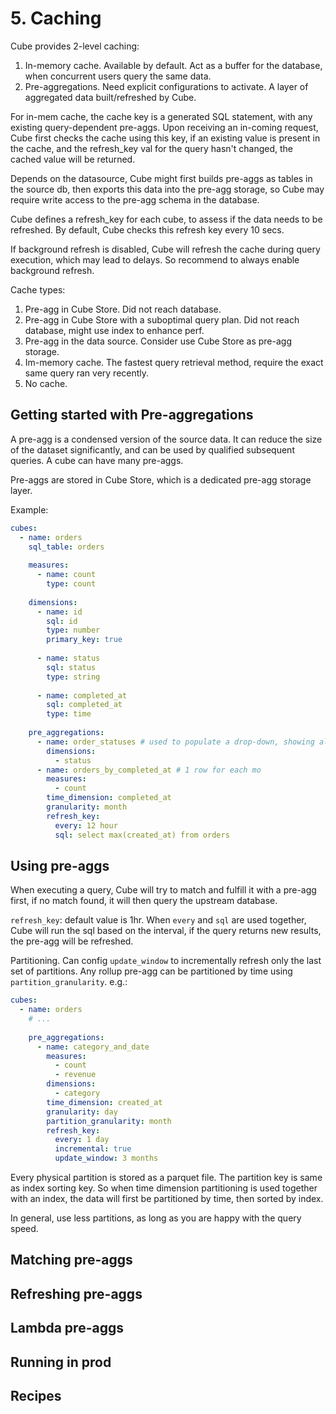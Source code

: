 # 5. Caching
Cube provides 2-level caching:
1. In-memory cache. Available by default. Act as a buffer for the database, when concurrent users query the same data. 
2. Pre-aggregations. Need explicit configurations to activate. A layer of aggregated data built/refreshed by Cube. 

For in-mem cache, the cache key is a generated SQL statement, with any existing query-dependent pre-aggs. Upon receiving an in-coming request, Cube first checks the cache using this key, if an existing value is present in the cache, and the refresh_key val for the query hasn't changed, the cached value will be returned. 

Depends on the datasource, Cube might first builds pre-aggs as tables in the source db, then exports this data into the pre-agg storage, so Cube may require write access to the pre-agg schema in the database. 

Cube defines a refresh_key for each cube, to assess if the data needs to be refreshed. By default, Cube checks this refresh key every 10 secs. 

If background refresh is disabled, Cube will refresh the cache during query execution, which may lead to delays. So recommend to always enable background refresh. 

Cache types:
1. Pre-agg in Cube Store. Did not reach database.
2. Pre-agg in Cube Store with a suboptimal query plan. Did not reach database, might use index to enhance perf.
3. Pre-agg in the data source. Consider use Cube Store as pre-agg storage. 
4. Im-memory cache. The fastest query retrieval method, require the exact same query ran very recently. 
5. No cache. 

## Getting started with Pre-aggregations
A pre-agg is a condensed version of the source data. It can reduce the size of the dataset significantly, and can be used by qualified subsequent queries. A cube can have many pre-aggs. 

Pre-aggs are stored in Cube Store, which is a dedicated pre-agg storage layer. 

Example:
```yml
cubes:
  - name: orders
    sql_table: orders
 
    measures:
      - name: count
        type: count
 
    dimensions:
      - name: id
        sql: id
        type: number
        primary_key: true
 
      - name: status
        sql: status
        type: string
 
      - name: completed_at
        sql: completed_at
        type: time
 
    pre_aggregations:
      - name: order_statuses # used to populate a drop-down, showing all status choices: 
        dimensions:
          - status
      - name: orders_by_completed_at # 1 row for each mo
        measures:
          - count
        time_dimension: completed_at
        granularity: month
        refresh_key:
          every: 12 hour
          sql: select max(created_at) from orders

```

## Using pre-aggs
When executing a query, Cube will try to match and fulfill it with a pre-agg first, if no match found, it will then query the upstream database. 

`refresh_key`: default value is 1hr. When `every` and `sql` are used together, Cube will run the sql based on the interval, if the query returns new results, the pre-agg will be refreshed. 

Partitioning. Can config `update_window` to incrementally refresh only the last set of partitions. Any rollup pre-agg can be partitioned by time using `partition_granularity`. e.g.:
```yml
cubes:
  - name: orders
    # ...
 
    pre_aggregations:
      - name: category_and_date
        measures:
          - count
          - revenue
        dimensions:
          - category
        time_dimension: created_at
        granularity: day
        partition_granularity: month
        refresh_key:
          every: 1 day
          incremental: true
          update_window: 3 months
```

Every physical partition is stored as a parquet file. The partition key is same as index sorting key. So when time dimension partitioning is used together with an index, the data will first be partitioned by time, then sorted by index. 

In general, use less partitions, as long as you are happy with the query speed. 



## Matching pre-aggs



## Refreshing pre-aggs



## Lambda pre-aggs



## Running in prod



## Recipes




